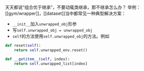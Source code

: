 天天都说“组合优于继承”，不要动辄类继承，那不继承怎么办？
举例：[[gym/wrapper]]，[[dataset]]当中都常见一种典型解决方案：
- `__init__`加入`unwrapped_obj`形参
- 写`self.unwrapped_obj = unwrapped_obj`
- `self`的方法使用`self.unwrapped_obj`的方法。例如
```python
def reset(self):
    return self.unwrapped_env.reset()
```
```python
def __getitem__(self, index):
    return self.unwrapped_list[index]
```